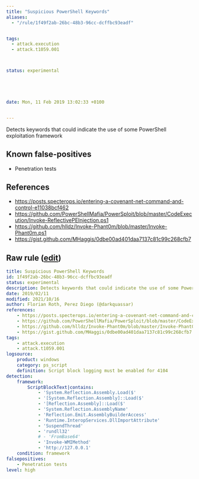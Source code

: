 ```yaml
---
title: "Suspicious PowerShell Keywords"
aliases:
  - "/rule/1f49f2ab-26bc-48b3-96cc-dcffbc93eadf"


tags:
  - attack.execution
  - attack.t1059.001



status: experimental





date: Mon, 11 Feb 2019 13:02:33 +0100


---
```


Detects keywords that could indicate the use of some PowerShell exploitation framework

<!--more-->


## Known false-positives

* Penetration tests



## References

* https://posts.specterops.io/entering-a-covenant-net-command-and-control-e11038bcf462
* https://github.com/PowerShellMafia/PowerSploit/blob/master/CodeExecution/Invoke-ReflectivePEInjection.ps1
* https://github.com/hlldz/Invoke-Phant0m/blob/master/Invoke-Phant0m.ps1
* https://gist.github.com/MHaggis/0dbe00ad401daa7137c81c99c268cfb7


## Raw rule ([edit](https://github.com/SigmaHQ/sigma/edit/master/rules/windows/powershell/powershell_script/posh_ps_suspicious_keywords.yml))
```yaml
title: Suspicious PowerShell Keywords
id: 1f49f2ab-26bc-48b3-96cc-dcffbc93eadf
status: experimental
description: Detects keywords that could indicate the use of some PowerShell exploitation framework
date: 2019/02/11
modified: 2021/10/16
author: Florian Roth, Perez Diego (@darkquassar)
references:
    - https://posts.specterops.io/entering-a-covenant-net-command-and-control-e11038bcf462
    - https://github.com/PowerShellMafia/PowerSploit/blob/master/CodeExecution/Invoke-ReflectivePEInjection.ps1
    - https://github.com/hlldz/Invoke-Phant0m/blob/master/Invoke-Phant0m.ps1
    - https://gist.github.com/MHaggis/0dbe00ad401daa7137c81c99c268cfb7
tags:
    - attack.execution
    - attack.t1059.001
logsource:
    product: windows
    category: ps_script
    definition: Script block logging must be enabled for 4104
detection:
    framework:
        ScriptBlockText|contains:
            - 'System.Reflection.Assembly.Load($'
            - '[System.Reflection.Assembly]::Load($'
            - '[Reflection.Assembly]::Load($'
            - 'System.Reflection.AssemblyName'
            - 'Reflection.Emit.AssemblyBuilderAccess'
            - 'Runtime.InteropServices.DllImportAttribute'
            - 'SuspendThread'
            - 'rundll32'
            # - 'FromBase64'
            - 'Invoke-WMIMethod'
            - 'http://127.0.0.1'
    condition: framework
falsepositives:
    - Penetration tests
level: high

```
